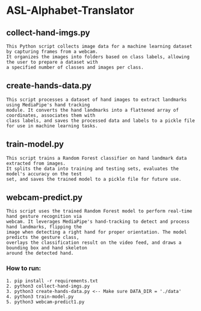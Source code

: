 # ASL-Alphabet-Translator

## collect-hand-imgs.py
    This Python script collects image data for a machine learning dataset by capturing frames from a webcam. 
    It organizes the images into folders based on class labels, allowing the user to prepare a dataset with 
    a specified number of classes and images per class.
## create-hands-data.py 
    This script processes a dataset of hand images to extract landmarks using MediaPipe's hand tracking 
    module. It converts the hand landmarks into a flattened array of coordinates, associates them with 
    class labels, and saves the processed data and labels to a pickle file for use in machine learning tasks.
## train-model.py
    This script trains a Random Forest classifier on hand landmark data extracted from images. 
    It splits the data into training and testing sets, evaluates the model's accuracy on the test 
    set, and saves the trained model to a pickle file for future use.
## webcam-predict.py
    This script uses the trained Random Forest model to perform real-time hand gesture recognition via 
    webcam. It leverages MediaPipe's hand-tracking to detect and process hand landmarks, flipping the 
    image when detecting a right hand for proper orientation. The model predicts the gesture class, 
    overlays the classification result on the video feed, and draws a bounding box and hand skeleton 
    around the detected hand.

### How to run:
    1. pip install -r requirements.txt
    2. python3 collect-hand-imgs.py
    3. python3 create-hands-data.py <-- Make sure DATA_DIR = './data'
    4. python3 train-model.py 
    5. python3 webcam-predict1.py

